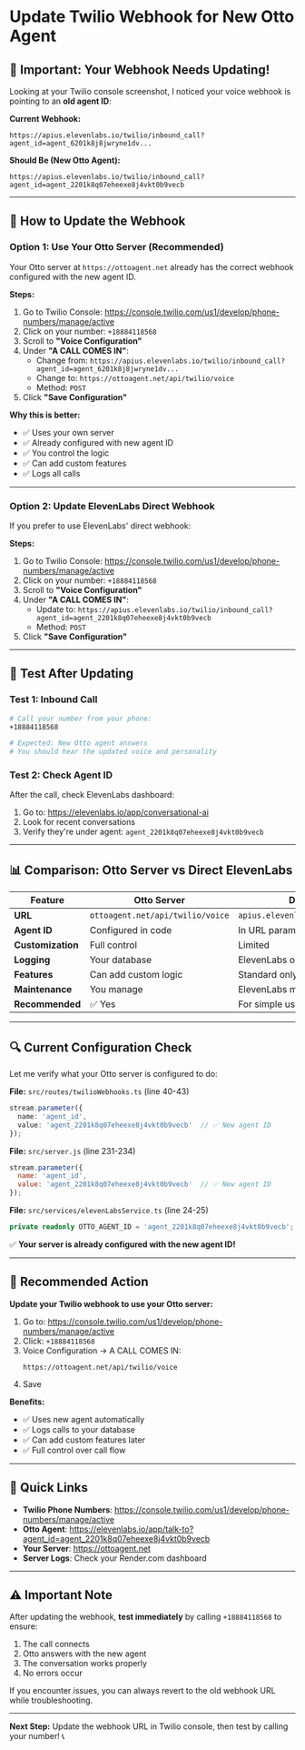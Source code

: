 # Update Twilio Webhook for New Otto Agent

## 🚨 Important: Your Webhook Needs Updating!

Looking at your Twilio console screenshot, I noticed your voice webhook is pointing to an **old agent ID**:

**Current Webhook:**
```
https://apius.elevenlabs.io/twilio/inbound_call?agent_id=agent_6201k8j8jwryne1dv...
```

**Should Be (New Otto Agent):**
```
https://apius.elevenlabs.io/twilio/inbound_call?agent_id=agent_2201k8q07eheexe8j4vkt0b9vecb
```

---

## 🔧 How to Update the Webhook

### **Option 1: Use Your Otto Server (Recommended)**

Your Otto server at `https://ottoagent.net` already has the correct webhook configured with the new agent ID.

**Steps:**
1. Go to Twilio Console: https://console.twilio.com/us1/develop/phone-numbers/manage/active
2. Click on your number: `+18884118568`
3. Scroll to **"Voice Configuration"**
4. Under **"A CALL COMES IN"**:
   - Change from: `https://apius.elevenlabs.io/twilio/inbound_call?agent_id=agent_6201k8j8jwryne1dv...`
   - Change to: `https://ottoagent.net/api/twilio/voice`
   - Method: `POST`
5. Click **"Save Configuration"**

**Why this is better:**
- ✅ Uses your own server
- ✅ Already configured with new agent ID
- ✅ You control the logic
- ✅ Can add custom features
- ✅ Logs all calls

---

### **Option 2: Update ElevenLabs Direct Webhook**

If you prefer to use ElevenLabs' direct webhook:

**Steps:**
1. Go to Twilio Console: https://console.twilio.com/us1/develop/phone-numbers/manage/active
2. Click on your number: `+18884118568`
3. Scroll to **"Voice Configuration"**
4. Under **"A CALL COMES IN"**:
   - Update to: `https://apius.elevenlabs.io/twilio/inbound_call?agent_id=agent_2201k8q07eheexe8j4vkt0b9vecb`
   - Method: `POST`
5. Click **"Save Configuration"**

---

## 🧪 Test After Updating

### **Test 1: Inbound Call**
```bash
# Call your number from your phone:
+18884118568

# Expected: New Otto agent answers
# You should hear the updated voice and personality
```

### **Test 2: Check Agent ID**
After the call, check ElevenLabs dashboard:
1. Go to: https://elevenlabs.io/app/conversational-ai
2. Look for recent conversations
3. Verify they're under agent: `agent_2201k8q07eheexe8j4vkt0b9vecb`

---

## 📊 Comparison: Otto Server vs Direct ElevenLabs

| Feature | Otto Server | Direct ElevenLabs |
|---------|-------------|-------------------|
| **URL** | `ottoagent.net/api/twilio/voice` | `apius.elevenlabs.io/twilio/inbound_call` |
| **Agent ID** | Configured in code | In URL parameter |
| **Customization** | Full control | Limited |
| **Logging** | Your database | ElevenLabs only |
| **Features** | Can add custom logic | Standard only |
| **Maintenance** | You manage | ElevenLabs manages |
| **Recommended** | ✅ Yes | For simple use |

---

## 🔍 Current Configuration Check

Let me verify what your Otto server is configured to do:

**File:** `src/routes/twilioWebhooks.ts` (line 40-43)
```typescript
stream.parameter({
  name: 'agent_id',
  value: 'agent_2201k8q07eheexe8j4vkt0b9vecb'  // ✅ New agent ID
});
```

**File:** `src/server.js` (line 231-234)
```javascript
stream.parameter({
  name: 'agent_id',
  value: 'agent_2201k8q07eheexe8j4vkt0b9vecb'  // ✅ New agent ID
});
```

**File:** `src/services/elevenLabsService.ts` (line 24-25)
```typescript
private readonly OTTO_AGENT_ID = 'agent_2201k8q07eheexe8j4vkt0b9vecb';  // ✅ New agent ID
```

✅ **Your server is already configured with the new agent ID!**

---

## 🚀 Recommended Action

**Update your Twilio webhook to use your Otto server:**

1. Go to: https://console.twilio.com/us1/develop/phone-numbers/manage/active
2. Click: `+18884118568`
3. Voice Configuration → A CALL COMES IN:
   ```
   https://ottoagent.net/api/twilio/voice
   ```
4. Save

**Benefits:**
- ✅ Uses new agent automatically
- ✅ Logs calls to your database
- ✅ Can add custom features later
- ✅ Full control over call flow

---

## 🔗 Quick Links

- **Twilio Phone Numbers**: https://console.twilio.com/us1/develop/phone-numbers/manage/active
- **Otto Agent**: https://elevenlabs.io/app/talk-to?agent_id=agent_2201k8q07eheexe8j4vkt0b9vecb
- **Your Server**: https://ottoagent.net
- **Server Logs**: Check your Render.com dashboard

---

## ⚠️ Important Note

After updating the webhook, **test immediately** by calling `+18884118568` to ensure:
1. The call connects
2. Otto answers with the new agent
3. The conversation works properly
4. No errors occur

If you encounter issues, you can always revert to the old webhook URL while troubleshooting.

---

**Next Step:** Update the webhook URL in Twilio console, then test by calling your number! 📞

